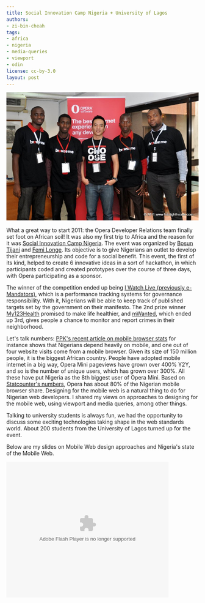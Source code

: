 ```yaml
---
title: Social Innovation Camp Nigeria + University of Lagos
authors:
- zi-bin-cheah
tags:
- africa
- nigeria
- media-queries
- viewport
- odin
license: cc-by-3.0
layout: post
---
```


<p>
<img src="/blog/social-innovation-camp-nigeria-opera/socialinnovationcamp.jpg" />
</p>
<p>
What a great way to start 2011: the Opera Developer Relations team finally set foot on African soil! It was also my first trip to Africa and the reason for it was <a href="http://sicampnigeria.org/">Social Innovation Camp Nigeria</a>. The event was organized by <a href="http://twitter.com/tunbosunt">Bosun Tijani</a> and <a href="http://twitter.com/longesson">Femi Longe</a>. Its objective is to give Nigerians an outlet to develop their entrepreneurship and code for a social benefit. This event, the first of its kind, helped to create 6 innovative ideas in a sort of hackathon, in which participants coded and created prototypes over the course of three days, with Opera participating as a sponsor.
</p>
<p>
The winner of the competition ended up being <a href="http://sicampnigeria.org/emandators/">I Watch Live (previously e-Mandators)</a>, which is a performance tracking systems for governance responsibility. With it, Nigerians will be able to keep track of published targets set by the government on their manifesto. The 2nd prize winner <a href="http://sicampnigeria.org/123his/">My123Health</a> promised to make life healthier, and <a href="http://sicampnigeria.org/mwanted/">mWanted</a>, which ended up 3rd, gives people a chance to monitor and report crimes in their neighborhood.
</p>
<p>
Let&#39;s talk numbers: <a href="http://www.quirksmode.org/blog/archives/2011/01/mobile_browser_1.html">PPK&#39;s recent article on mobile browser stats</a> for instance shows that Nigerians depend heavily on mobile, and one out of four website visits come from a mobile browser. Given its size of 150 million people, it is the biggest African country. People have adopted mobile internet in a big way, Opera Mini pageviews have grown over 400% Y2Y, and so is the number of unique users, which has grown over 300%. All these have put Nigeria as the 8th biggest user of Opera Mini. Based on <a href="http://gs.statcounter.com/#mobile_browser-NG-monthly-201012-201101">Statcounter&#39;s numbers</a>, Opera has about 80% of the Nigerian mobile browser share. Designing for the mobile web is a natural thing to do for Nigerian web developers. I shared my views on approaches to designing for the mobile web, using viewport and media queries, among other things.
</p>
<p>
Talking to university students is always fun, we had the opportunity to discuss some exciting technologies taking shape in the web standards world. About 200 students from the University of Lagos turned up for the event.
</p>
<p>
Below are my slides on Mobile Web design approaches and Nigeria&#39;s state of the Mobile Web.
</p>
<div style="width:425px" id="__ss_6627756"><object id="__sse6627756" width="425" height="355"><param name="movie" value="http://static.slidesharecdn.com/swf/ssplayer2.swf?doc=mobiledesignnigeria-110119090234-phpapp02&amp;stripped_title=designing-for-the-mobile-web-mobile-in-nigeria&amp;userName=zibin" /><param name="allowFullScreen" value="true" /><param name="allowScriptAccess" value="never" /><embed name="__sse6627756" src="http://static.slidesharecdn.com/swf/ssplayer2.swf?doc=mobiledesignnigeria-110119090234-phpapp02&amp;stripped_title=designing-for-the-mobile-web-mobile-in-nigeria&amp;userName=zibin" type="application/x-shockwave-flash" allowfullscreen="true" width="425" height="355" allowscriptaccess="never" /></object><div style="padding:5px 0 12px"></div></div>
